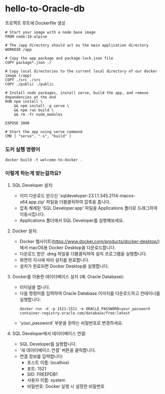 # hello-to-Oracle-db

프로젝트 루트에 Dockerfile 생성

```
# Start your image with a node base image
FROM node:18-alpine

# The /app directory should act as the main application directory
WORKDIR /app

# Copy the app package and package-lock.json file
COPY package*.json ./

# Copy local directories to the current local directory of our docker image (/app)
COPY ./src ./src
COPY ./public ./public

# Install node packages, install serve, build the app, and remove dependencies at the end
RUN npm install \
    && npm install -g serve \
    && npm run build \
    && rm -fr node_modules

EXPOSE 3000

# Start the app using serve command
CMD [ "serve", "-s", "build" ]

```

### 도커 실행 명령어

`docker build -t welcome-to-docker .`



### 이렇게 하는게 맞는걸까요?

1. SQL Developer 설치:
   - 이미 다운로드 받으신 'sqldeveloper-23.1.1.345.2114-macos-x64.app.zip' 파일을 더블클릭하여 압축을 풉니다.
   - 압축 해제된 'SQL Developer.app' 파일을 Applications 폴더로 드래그하여 이동시킵니다.
   - Applications 폴더에서 SQL Developer를 실행해보세요.

2. Docker 설치:
   - Docker 웹사이트(https://www.docker.com/products/docker-desktop/)에서 macOS용 Docker Desktop을 다운로드합니다.
   - 다운로드 받은 .dmg 파일을 더블클릭하여 설치 프로그램을 실행합니다.
   - 화면의 지시에 따라 설치를 완료합니다.
   - 설치가 완료되면 Docker Desktop을 실행합니다.

3. Docker를 이용한 데이터베이스 설치 (예: Oracle Database):
   - 터미널을 엽니다.
   - 다음 명령어를 입력하여 Oracle Database 이미지를 다운로드하고 컨테이너를 실행합니다:
     ```
     docker run -d -p 1521:1521 -e ORACLE_PASSWORD=your_password container-registry.oracle.com/database/free:latest
     ```
   - 'your_password' 부분을 원하는 비밀번호로 변경하세요.

4. SQL Developer에서 데이터베이스 연결:
   - SQL Developer를 실행합니다.
   - '새 데이터베이스 연결' 버튼을 클릭합니다.
   - 연결 정보를 입력합니다:
     - 호스트 이름: localhost
     - 포트: 1521
     - SID: FREEPDB1
     - 사용자 이름: system
     - 비밀번호: Docker 실행 시 설정한 비밀번호


